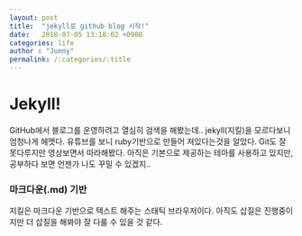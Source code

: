```yaml
---
layout: post
title:  "jekyll로 github blog 시작!"
date:   2018-07-05 13:18:02 +0900
categories: life
author : "Junny"
permalink: /:categories/:title
---
```


# Jekyll!

GitHub에서 블로그를 운영하려고 열심히 검색을 해봤는데..
jekyll(지킬)을 모르다보니 엄청나게 헤멧다.
유튜브를 보니  ruby기반으로 만들어 져있다는것을 알았다.
Git도 잘 못다루지만 영상보면서 따라해봤다.
아직은 기본으로 제공하는  테마를 사용하고 있지만, 공부하다 보면 언젠가 나도 꾸밀 수 있겠지..

### 마크다운(.md) 기반
지킬은 마크다운 기반으로 텍스트 해주는 스태틱 브라우저이다.
아직도 삽질은 진행중이지만 더 삽질을 해봐야 잘 다룰 수 있을 것 같다.
